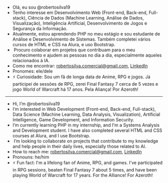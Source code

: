 -  Olá, eu sou @robertosilva19
-  Tenho interesse em Desenvolvimento Web (Front-end, Back-end, Full-stack), Ciência de Dados (Machine Learning, Análise de Dados, Visualização), Inteligência Artificial, Desenvolvimento de Jogos e Segurança da Informação.
-  Atualmente, estou aprendendo PHP no meu estágio e sou estudante de Análise e Desenvolvimento de Sistemas. Também completei vários cursos de HTML e CSS na Alura, e uso Bootstrap.
- ️ Procuro colaborar em projetos que contribuam para o meu conhecimento e ajudem as pessoas no dia a dia, especialmente aqueles relacionados à IA.
-  Como me encontrar: robertosilva.comercial@gmail.com, [LinkedIn](https://www.linkedin.com/in/roberto-silva-310625150/)
-  Pronomes: ele/dele
- ⚡ Curiosidade: Sou um fã de longa data de Anime, RPG e jogos. Já participei de sessões de RPG, zerei Final Fantasy 7 cerca de 5 vezes e jogo World of Warcraft há 17 anos. Pela Aliança! Por Azeroth!

-------------------------------------------------------------------------------------------------------------------------------------------------------------------------------------------------------------------------------------------------

-  Hi, I’m @robertosilva19
-  I’m interested in Web Development (Front-end, Back-end, Full-stack), Data Science (Machine Learning, Data Analysis, Visualization), Artificial Intelligence, Game Development, and Information Security.
-  I’m currently learning PHP in my internship, and I'm a Systems Analysis and Development student. I have also completed several HTML and CSS courses at Alura, and I use Bootstrap.
- ️ I’m looking to collaborate on projects that contribute to my knowledge and help people in their daily lives, especially those related to AI.
-  How to reach me: robertosilva.comercial@gmail.com, [LinkedIn](https://www.linkedin.com/in/roberto-silva-310625150/)
-  Pronouns: he/him
- ⚡ Fun fact: I'm a lifelong fan of Anime, RPG, and games. I've participated in RPG sessions, beaten Final Fantasy 7 about 5 times, and have been playing World of Warcraft for 17 years. For the Alliance! For Azeroth!
